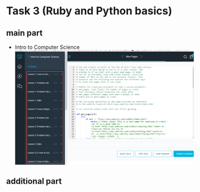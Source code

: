 # Task 3 (Ruby and Python basics)
## main part
- Intro to Computer Science
![udacity.com cs101](udacity.comCS101_part1.png)


## additional part
